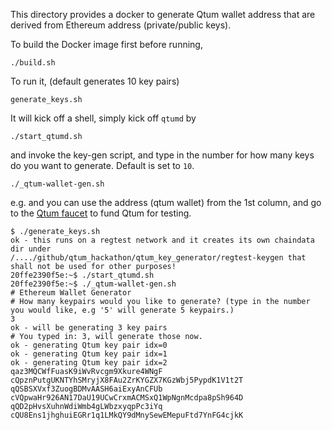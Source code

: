 This directory provides a docker to generate Qtum wallet address
that are derived from Ethereum address (private/public keys).

To build the Docker image first before running,
```
./build.sh
```

To run it, (default generates 10 key pairs)
```
generate_keys.sh
```

It will kick off a shell, simply kick off `qtumd` by 
```
./start_qtumd.sh
```

and invoke the key-gen script, and type in the number for how many keys do
you want to generate. Default is set to `10`.
```
./_qtum-wallet-gen.sh
```

e.g. and you can use the address (qtum wallet) from the 1st column, and 
go to the [Qtum faucet](http://testnet-faucet.qtum.info/#!/) to fund Qtum for testing.
```
$ ./generate_keys.sh 
ok - this runs on a regtest network and it creates its own chaindata dir under
/..../github/qtum_hackathon/qtum_key_generator/regtest-keygen that shall not be used for other purposes!
20ffe2390f5e:~$ ./start_qtumd.sh 
20ffe2390f5e:~$ ./_qtum-wallet-gen.sh 
# Ethereum Wallet Generator
# How many keypairs would you like to generate? (type in the number you would like, e.g '5' will generate 5 keypairs.)
3
ok - will be generating 3 key pairs
# You typed in: 3, will generate those now.
ok - generating Qtum key pair idx=0
ok - generating Qtum key pair idx=1
ok - generating Qtum key pair idx=2
qaz3MQCWfFuasK9iWvRvcgm9Xkure4WNgF	cQpznPutgUKNTYhSMryjX8FAu2ZrKYGZX7KGzWbj5PypdK1V1t2T
qQSBSXVxf3ZuogBDMvAASH6aiExyAnCFUb	cVQpwaHr926AN17DaU19UCwCrxmACMSxQ1WpNgnMcdpa8pSh964D
qQD2pHvsXuhnWdiWmb4gLWbzxyqpPc3iYq	cQU8Ens1jhghuiEGRr1q1LMkQY9dMnySewEMepuFtd7YnFG4cjkK
```
